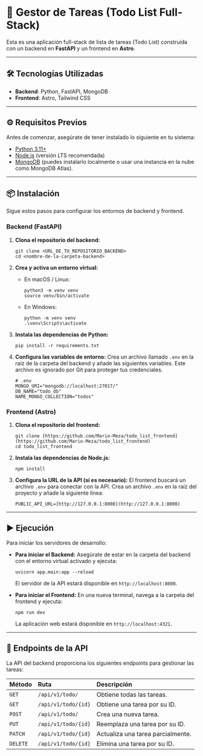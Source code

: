 # 🚀 Gestor de Tareas (Todo List Full-Stack)

Esta es una aplicación full-stack de lista de tareas (Todo List) construida con un backend en **FastAPI** y un frontend en **Astro**.

---

## 🛠️ Tecnologías Utilizadas

* **Backend**: Python, FastAPI, MongoDB
* **Frontend**: Astro, Tailwind CSS

---

## ⚙️ Requisitos Previos

Antes de comenzar, asegúrate de tener instalado lo siguiente en tu sistema:

* [Python 3.11+](https://www.python.org/downloads/)
* [Node.js](https://nodejs.org/) (versión LTS recomendada)
* [MongoDB](https://www.mongodb.com/try/download/community) (puedes instalarlo localmente o usar una instancia en la nube como MongoDB Atlas).

---

## 📦 Instalación

Sigue estos pasos para configurar los entornos de backend y frontend.

### Backend (FastAPI)

1.  **Clona el repositorio del backend:**
    ```shell
    git clone <URL_DE_TU_REPOSITORIO_BACKEND>
    cd <nombre-de-la-carpeta-backend>
    ```

2.  **Crea y activa un entorno virtual:**
    * En macOS / Linux:
        ```shell
        python3 -m venv venv
        source venv/bin/activate
        ```
    * En Windows:
        ```shell
        python -m venv venv
        .\venv\Scripts\activate
        ```

3.  **Instala las dependencias de Python:**
    ```shell
    pip install -r requirements.txt
    ```

4.  **Configura las variables de entorno:**
    Crea un archivo llamado `.env` en la raíz de la carpeta del backend y añade las siguientes variables. Este archivo es ignorado por Git para proteger tus credenciales.

    ```env
    # .env
    MONGO_URI="mongodb://localhost:27017/"
    DB_NAME="todo_db"
    NAME_MONGO_COLLECTION="todos"
    ```

### Frontend (Astro)

1.  **Clona el repositorio del frontend:**
    ```shell
    git clone [https://github.com/Mario-Meza/todo_list_frontend](https://github.com/Mario-Meza/todo_list_frontend)
    cd todo_list_frontend
    ```

2.  **Instala las dependencias de Node.js:**
    ```shell
    npm install
    ```
3.  **Configura la URL de la API (si es necesario):**
    El frontend buscará un archivo `.env` para conectar con la API. Crea un archivo `.env` en la raíz del proyecto y añade la siguiente línea:
    ```env
    PUBLIC_API_URL=[http://127.0.0.1:8000](http://127.0.0.1:8000)
    ```

---

## ▶️ Ejecución

Para iniciar los servidores de desarrollo:

* **Para iniciar el Backend:**
    Asegúrate de estar en la carpeta del backend con el entorno virtual activado y ejecuta:
    ```shell
    uvicorn app.main:app --reload
    ```
    El servidor de la API estará disponible en `http://localhost:8000`.

* **Para iniciar el Frontend:**
    En una nueva terminal, navega a la carpeta del frontend y ejecuta:
    ```shell
    npm run dev
    ```
    La aplicación web estará disponible en `http://localhost:4321`.

---

## 📝 Endpoints de la API

La API del backend proporciona los siguientes endpoints para gestionar las tareas:

| Método | Ruta                      | Descripción                      |
| :----- | :------------------------ | :------------------------------- |
| `GET`  | `/api/v1/todo/`           | Obtiene todas las tareas.        |
| `GET`  | `/api/v1/todo/{id}`       | Obtiene una tarea por su ID.     |
| `POST` | `/api/v1/todo/`           | Crea una nueva tarea.            |
| `PUT`  | `/api/v1/todo/{id}`       | Reemplaza una tarea por su ID.   |
| `PATCH`| `/api/v1/todo/{id}`       | Actualiza una tarea parcialmente. |
| `DELETE`| `/api/v1/todo/{id}`      | Elimina una tarea por su ID.     |